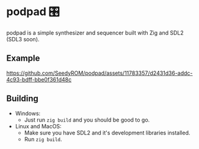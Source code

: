# podpad 🎛️

podpad is a simple synthesizer and sequencer built with Zig and SDL2 (SDL3 soon).

## Example

https://github.com/SeedyROM/podpad/assets/11783357/d2431d36-addc-4c93-bdff-bbe0f361d48c

## Building

- Windows:
    - Just run `zig build` and you should be good to go.
- Linux and MacOS:
    - Make sure you have SDL2 and it's development libraries installed.
    - Run `zig build`. 
